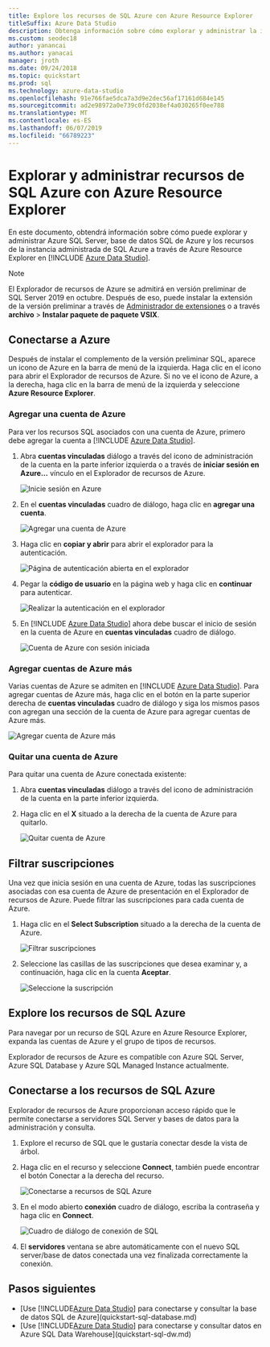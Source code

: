 ```yaml
---
title: Explore los recursos de SQL Azure con Azure Resource Explorer
titleSuffix: Azure Data Studio
description: Obtenga información sobre cómo explorar y administrar la instancia administrada de SQL Azure a través de Azure Resource Explorer, Azure SQL Database y Azure SQL Server.
ms.custom: seodec18
author: yanancai
ms.author: yanacai
manager: jroth
ms.date: 09/24/2018
ms.topic: quickstart
ms.prod: sql
ms.technology: azure-data-studio
ms.openlocfilehash: 91e766fae5dca7a3d9e2dec56af17161d684e145
ms.sourcegitcommit: ad2e98972a0e739c0fd2038ef4a030265f0ee788
ms.translationtype: MT
ms.contentlocale: es-ES
ms.lasthandoff: 06/07/2019
ms.locfileid: "66789223"
---
```

# <a name="explore-and-manage-azure-sql-resources-with-azure-resource-explorer"></a>Explorar y administrar recursos de SQL Azure con Azure Resource Explorer

En este documento, obtendrá información sobre cómo puede explorar y administrar Azure SQL Server, base de datos SQL de Azure y los recursos de la instancia administrada de SQL Azure a través de Azure Resource Explorer en [!INCLUDE [Azure Data Studio](../includes/name-sos-short.md)].

>[!NOTE]
>El Explorador de recursos de Azure se admitirá en versión preliminar de SQL Server 2019 en octubre. Después de eso, puede instalar la extensión de la versión preliminar a través de [Administrador de extensiones](extensions.md) o a través **archivo** > **Instalar paquete de paquete VSIX**.


## <a name="connect-to-azure"></a>Conectarse a Azure

Después de instalar el complemento de la versión preliminar SQL, aparece un icono de Azure en la barra de menú de la izquierda. Haga clic en el icono para abrir el Explorador de recursos de Azure. Si no ve el icono de Azure, a la derecha, haga clic en la barra de menú de la izquierda y seleccione **Azure Resource Explorer**.

### <a name="add-an-azure-account"></a>Agregar una cuenta de Azure

Para ver los recursos SQL asociados con una cuenta de Azure, primero debe agregar la cuenta a [!INCLUDE [Azure Data Studio](../includes/name-sos-short.md)].

1. Abra **cuentas vinculadas** diálogo a través del icono de administración de la cuenta en la parte inferior izquierda o a través de **iniciar sesión en Azure...**  vínculo en el Explorador de recursos de Azure.

    ![Inicie sesión en Azure](media/azure-resource-explorer/sign-in-to-azure.png)

2. En el **cuentas vinculadas** cuadro de diálogo, haga clic en **agregar una cuenta**.

    ![Agregar una cuenta de Azure](media/azure-resource-explorer/add-an-azure-account.png)

3. Haga clic en **copiar y abrir** para abrir el explorador para la autenticación.

    ![Página de autenticación abierta en el explorador](media/azure-resource-explorer/open-authentication-in-browser.png)

4. Pegar la **código de usuario** en la página web y haga clic en **continuar** para autenticar.

    ![Realizar la autenticación en el explorador](media/azure-resource-explorer/authenticate-in-browser.png)

5. En [!INCLUDE [Azure Data Studio](../includes/name-sos-short.md)] ahora debe buscar el inicio de sesión en la cuenta de Azure en **cuentas vinculadas** cuadro de diálogo.

    ![Cuenta de Azure con sesión iniciada](media/azure-resource-explorer/signed-in-azure-account.png)

### <a name="add-more-azure-accounts"></a>Agregar cuentas de Azure más

Varias cuentas de Azure se admiten en [!INCLUDE [Azure Data Studio](../includes/name-sos-short.md)]. Para agregar cuentas de Azure más, haga clic en el botón en la parte superior derecha de **cuentas vinculadas** cuadro de diálogo y siga los mismos pasos con agregan una sección de la cuenta de Azure para agregar cuentas de Azure más.

![Agregar cuenta de Azure más](media/azure-resource-explorer/add-more-azure-account.png)

### <a name="remove-an-azure-account"></a>Quitar una cuenta de Azure

Para quitar una cuenta de Azure conectada existente:

1. Abra **cuentas vinculadas** diálogo a través del icono de administración de la cuenta en la parte inferior izquierda.
2. Haga clic en el **X** situado a la derecha de la cuenta de Azure para quitarlo.

    ![Quitar cuenta de Azure](media/azure-resource-explorer/remove-azure-account.png)

## <a name="filter-subscription"></a>Filtrar suscripciones

Una vez que inicia sesión en una cuenta de Azure, todas las suscripciones asociadas con esa cuenta de Azure de presentación en el Explorador de recursos de Azure. Puede filtrar las suscripciones para cada cuenta de Azure.

1. Haga clic en el **Select Subscription** situado a la derecha de la cuenta de Azure.

   ![Filtrar suscripciones](media/azure-resource-explorer/filter-subscription.png)

2. Seleccione las casillas de las suscripciones que desea examinar y, a continuación, haga clic en la cuenta **Aceptar**.

   ![Seleccione la suscripción](media/azure-resource-explorer/select-subscription.png)

## <a name="explore-azure-sql-resources"></a>Explore los recursos de SQL Azure

Para navegar por un recurso de SQL Azure en Azure Resource Explorer, expanda las cuentas de Azure y el grupo de tipos de recursos.

Explorador de recursos de Azure es compatible con Azure SQL Server, Azure SQL Database y Azure SQL Managed Instance actualmente.

## <a name="connect-to-azure-sql-resources"></a>Conectarse a los recursos de SQL Azure

Explorador de recursos de Azure proporcionan acceso rápido que le permite conectarse a servidores SQL Server y bases de datos para la administración y consulta. 

1. Explore el recurso de SQL que le gustaría conectar desde la vista de árbol.
2. Haga clic en el recurso y seleccione **Connect**, también puede encontrar el botón Conectar a la derecha del recurso.

   ![Conectarse a recursos de SQL Azure](media/azure-resource-explorer/connect-to-azure-sql-resource.png)

3. En el modo abierto **conexión** cuadro de diálogo, escriba la contraseña y haga clic en **Connect**.

   ![Cuadro de diálogo de conexión de SQL](media/azure-resource-explorer/sql-connection-dialog.png)
4. El **servidores** ventana se abre automáticamente con el nuevo SQL server/base de datos conectada una vez finalizada correctamente la conexión.

## <a name="next-steps"></a>Pasos siguientes

- [Use [!INCLUDE[Azure Data Studio](../includes/name-sos-short.md)] para conectarse y consultar la base de datos SQL de Azure](quickstart-sql-database.md)
- [Use [!INCLUDE[Azure Data Studio](../includes/name-sos-short.md)] para conectarse y consultar datos en Azure SQL Data Warehouse](quickstart-sql-dw.md)